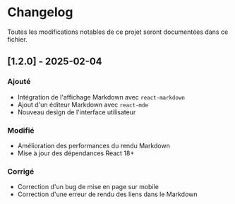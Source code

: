 # Changelog

Toutes les modifications notables de ce projet seront documentées dans ce fichier.

## [1.2.0] - 2025-02-04

### Ajouté

- Intégration de l'affichage Markdown avec `react-markdown`
- Ajout d'un éditeur Markdown avec `react-mde`
- Nouveau design de l'interface utilisateur

### Modifié

- Amélioration des performances du rendu Markdown
- Mise à jour des dépendances React 18+

### Corrigé

- Correction d'un bug de mise en page sur mobile
- Correction d'une erreur de rendu des liens dans le Markdown
